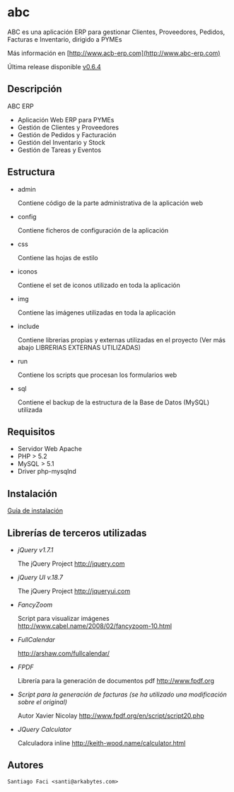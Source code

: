 abc
===

ABC es una aplicación ERP para gestionar Clientes, Proveedores, Pedidos, Facturas e Inventario, dirigido a PYMEs

Más información en [http://www.acb-erp.com](http://www.abc-erp.com)

Última release disponible [v0.6.4](https://github.com/arkabytes/abc/releases/download/v0.6.4/abc_v_0_6_4.zip)

Descripción
-----------

ABC ERP
- Aplicación Web ERP para PYMEs
- Gestión de Clientes y Proveedores
- Gestión de Pedidos y Facturación
- Gestión del Inventario y Stock
- Gestión de Tareas y Eventos

Estructura
----------

- admin

    Contiene código de la parte administrativa de la aplicación web

- config

    Contiene ficheros de configuración de la aplicación

- css

    Contiene las hojas de estilo

- iconos

    Contiene el set de iconos utilizado en toda la aplicación

- img

    Contiene las imágenes utilizadas en toda la aplicación

- include

    Contiene librerias propias y externas utilizadas en el proyecto (Ver más abajo LIBRERIAS EXTERNAS UTILIZADAS)

- run

    Contiene los scripts que procesan los formularios web

- sql

    Contiene el backup de la estructura de la Base de Datos (MySQL) utilizada

Requisitos
----------

- Servidor Web Apache
- PHP > 5.2
- MySQL > 5.1
- Driver php-mysqlnd

Instalación
-----------

[Guía de instalación](https://github.com/arkabytes/abc/wiki/Instalaci%C3%B3n-de-ABC-ERP)

Librerías de terceros utilizadas
--------------------------------

- _jQuery v1.7.1_
    
    The jQuery Project
    http://jquery.com

- _jQuery UI v.18.7_

    The jQuery Project
    http://jqueryui.com

- _FancyZoom_

    Script para visualizar imágenes
    http://www.cabel.name/2008/02/fancyzoom-10.html
    
- _FullCalendar_

    http://arshaw.com/fullcalendar/

- _FPDF_

    Librería para la generación de documentos pdf
    http://www.fpdf.org

- _Script para la generación de facturas (se ha utilizado una modificación sobre el original)_

    Autor Xavier Nicolay
    http://www.fpdf.org/en/script/script20.php

- _JQuery Calculator_

    Calculadora inline
    http://keith-wood.name/calculator.html

Autores
-------

    Santiago Faci <santi@arkabytes.com>
